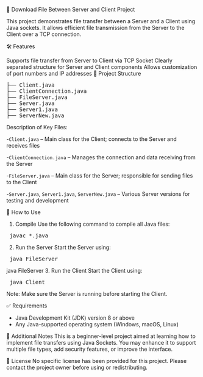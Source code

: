 📁 Download File Between Server and Client Project

This project demonstrates file transfer between a Server and a Client using Java sockets. It allows efficient file transmission from the Server to the Client over a TCP connection.

🛠️ Features

Supports file transfer from Server to Client via TCP Socket
Clearly separated structure for Server and Client components
Allows customization of port numbers and IP addresses
📂 Project Structure
<pre>├── Client.java
├── ClientConnection.java
├── FileServer.java
├── Server.java
├── Server1.java
├── ServerNew.java</pre>

Description of Key Files:

-`Client.java` – Main class for the Client; connects to the Server and receives files

-`ClientConnection.java` – Manages the connection and data receiving from the Server

-`FileServer.java` – Main class for the Server; responsible for sending files to the Client

-`Server.java`, `Server1.java`, `ServerNew.java` – Various Server versions for testing and development

🚀 How to Use

1. Compile
Use the following command to compile all Java files:
<pre> javac *.java </pre>

2. Run the Server
Start the Server using:
<pre> java FileServer </pre>

java FileServer
3. Run the Client
Start the Client using:
<pre> java Client </pre>
Note: Make sure the Server is running before starting the Client.

✅ Requirements
- Java Development Kit (JDK) version 8 or above
- Any Java-supported operating system (Windows, macOS, Linux)

📌 Additional Notes
This is a beginner-level project aimed at learning how to implement file transfers using Java Sockets.
You may enhance it to support multiple file types, add security features, or improve the interface.

📄 License
No specific license has been provided for this project. Please contact the project owner before using or redistributing.
